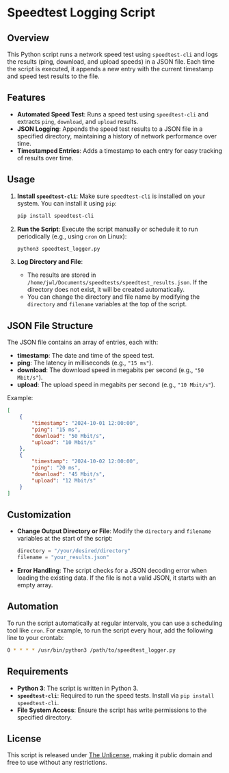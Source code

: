 # Speedtest Logging Script

## Overview

This Python script runs a network speed test using `speedtest-cli` and logs the results (ping, download, and upload
speeds) in a JSON file. Each time the script is executed, it appends a new entry with the current timestamp and speed
test results to the file.

## Features

- **Automated Speed Test**: Runs a speed test using `speedtest-cli` and extracts `ping`, `download`, and `upload`
  results.
- **JSON Logging**: Appends the speed test results to a JSON file in a specified directory, maintaining a history of
  network performance over time.
- **Timestamped Entries**: Adds a timestamp to each entry for easy tracking of results over time.

## Usage

1. **Install `speedtest-cli`**: Make sure `speedtest-cli` is installed on your system. You can install it using `pip`:
   ```bash
   pip install speedtest-cli
   ```

2. **Run the Script**: Execute the script manually or schedule it to run periodically (e.g., using `cron` on Linux):
   ```bash
   python3 speedtest_logger.py
   ```

3. **Log Directory and File**:
    - The results are stored in `/home/jwl/Documents/speedtests/speedtest_results.json`. If the directory does not
      exist, it will be created automatically.
    - You can change the directory and file name by modifying the `directory` and `filename` variables at the top of the
      script.

## JSON File Structure

The JSON file contains an array of entries, each with:

- **timestamp**: The date and time of the speed test.
- **ping**: The latency in milliseconds (e.g., `"15 ms"`).
- **download**: The download speed in megabits per second (e.g., `"50 Mbit/s"`).
- **upload**: The upload speed in megabits per second (e.g., `"10 Mbit/s"`).

Example:

```json
[
    {
        "timestamp": "2024-10-01 12:00:00",
        "ping": "15 ms",
        "download": "50 Mbit/s",
        "upload": "10 Mbit/s"
    },
    {
        "timestamp": "2024-10-02 12:00:00",
        "ping": "20 ms",
        "download": "45 Mbit/s",
        "upload": "12 Mbit/s"
    }
]
```

## Customization

- **Change Output Directory or File**: Modify the `directory` and `filename` variables at the start of the script:
   ```python
   directory = "/your/desired/directory"
   filename = "your_results.json"
   ```
- **Error Handling**: The script checks for a JSON decoding error when loading the existing data. If the file is not a
  valid JSON, it starts with an empty array.

## Automation

To run the script automatically at regular intervals, you can use a scheduling tool like `cron`. For example, to run the
script every hour, add the following line to your crontab:

```bash
0 * * * * /usr/bin/python3 /path/to/speedtest_logger.py
```

## Requirements

- **Python 3**: The script is written in Python 3.
- **`speedtest-cli`**: Required to run the speed tests. Install via `pip install speedtest-cli`.
- **File System Access**: Ensure the script has write permissions to the specified directory.

## License

This script is released under [The Unlicense](https://unlicense.org/), making it public domain and free to use without
any restrictions.